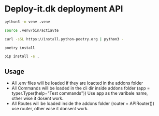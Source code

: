 # Deploy-it.dk deployment API

```sh
python3 -m venv .venv
```

```sh
source .venv/bin/actiavte

```
```sh
curl -sSL https://install.python-poetry.org | python3 -
```

```sh
poetry install
```

```sh
pip install -e .

```
## Usage

- All .env files will be loaded if they are loacted in the addons folder
- All Commands will be loaded in the cli dir inside addons folder (app = typer.Typer(help="Test commands")) Use app as the varibale name, other wise it dosent work.
- All Routes will be loaded inside the addons folder (router = APIRouter()) use router, other wise it donsent work. 
